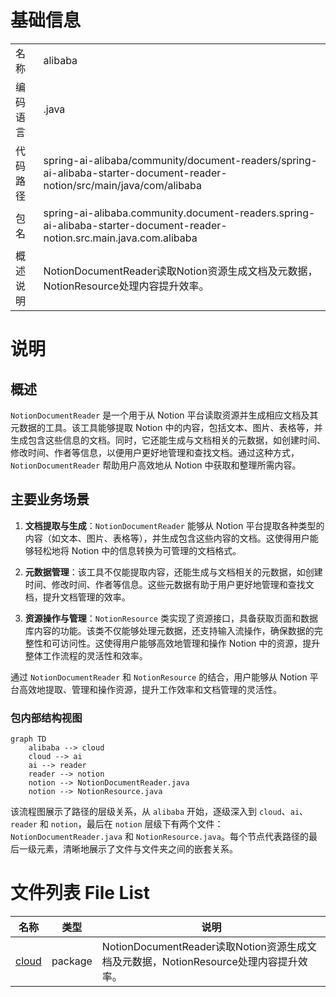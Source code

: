 # 基础信息

|      |      |
|------|------|
| 名称 | alibaba |
| 编码语言 | .java |
| 代码路径 | spring-ai-alibaba/community/document-readers/spring-ai-alibaba-starter-document-reader-notion/src/main/java/com/alibaba |
| 包名 | spring-ai-alibaba.community.document-readers.spring-ai-alibaba-starter-document-reader-notion.src.main.java.com.alibaba |
| 概述说明 | NotionDocumentReader读取Notion资源生成文档及元数据，NotionResource处理内容提升效率。 |

# 说明

## 概述

`NotionDocumentReader` 是一个用于从 Notion 平台读取资源并生成相应文档及其元数据的工具。该工具能够提取 Notion 中的内容，包括文本、图片、表格等，并生成包含这些信息的文档。同时，它还能生成与文档相关的元数据，如创建时间、修改时间、作者等信息，以便用户更好地管理和查找文档。通过这种方式，`NotionDocumentReader` 帮助用户高效地从 Notion 中获取和整理所需内容。

## 主要业务场景

1. **文档提取与生成**：`NotionDocumentReader` 能够从 Notion 平台提取各种类型的内容（如文本、图片、表格等），并生成包含这些内容的文档。这使得用户能够轻松地将 Notion 中的信息转换为可管理的文档格式。

2. **元数据管理**：该工具不仅能提取内容，还能生成与文档相关的元数据，如创建时间、修改时间、作者等信息。这些元数据有助于用户更好地管理和查找文档，提升文档管理的效率。

3. **资源操作与管理**：`NotionResource` 类实现了资源接口，具备获取页面和数据库内容的功能。该类不仅能够处理元数据，还支持输入流操作，确保数据的完整性和可访问性。这使得用户能够高效地管理和操作 Notion 中的资源，提升整体工作流程的灵活性和效率。

通过 `NotionDocumentReader` 和 `NotionResource` 的结合，用户能够从 Notion 平台高效地提取、管理和操作资源，提升工作效率和文档管理的灵活性。


### 包内部结构视图

```mermaid
graph TD
    alibaba --> cloud
    cloud --> ai
    ai --> reader
    reader --> notion
    notion --> NotionDocumentReader.java
    notion --> NotionResource.java
```

该流程图展示了路径的层级关系，从 `alibaba` 开始，逐级深入到 `cloud`、`ai`、`reader` 和 `notion`，最后在 `notion` 层级下有两个文件：`NotionDocumentReader.java` 和 `NotionResource.java`。每个节点代表路径的最后一级元素，清晰地展示了文件与文件夹之间的嵌套关系。

# 文件列表 File List

| 名称   | 类型  | 说明 |
|-------|------|-------------|
| [cloud](cloud/_module.md) | package | NotionDocumentReader读取Notion资源生成文档及元数据，NotionResource处理内容提升效率。 |



